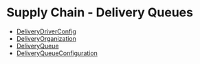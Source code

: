 # Supply Chain - Delivery Queues
  - [DeliveryDriverConfig](/entities/supplychain-delivery-queues/DeliveryDriverConfig.md)
  - [DeliveryOrganization](/entities/supplychain-delivery-queues/DeliveryOrganization.md)
  - [DeliveryQueue](/entities/supplychain-delivery-queues/DeliveryQueue.md)
  - [DeliveryQueueConfiguration](/entities/supplychain-delivery-queues/DeliveryQueueConfiguration.md)
